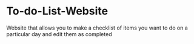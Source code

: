 # To-do-List-Website
Website that allows you to make a checklist of items you want to do on a particular day and edit them as completed
